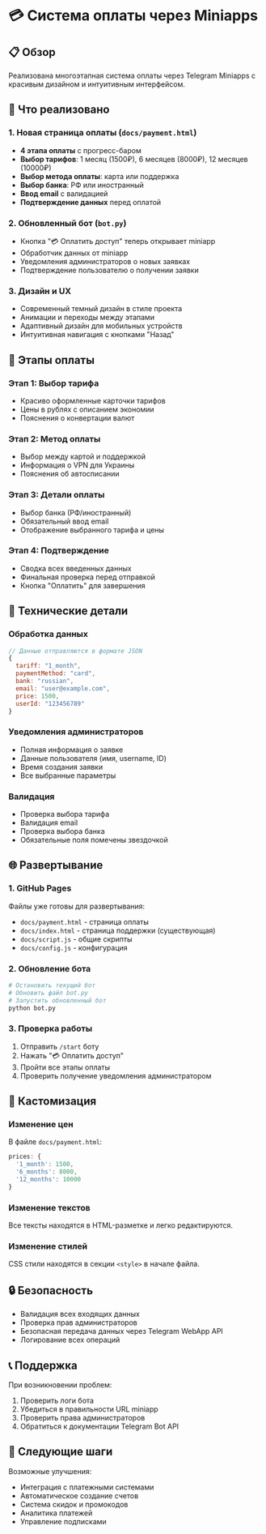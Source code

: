 # 💳 Система оплаты через Miniapps

## 📋 Обзор

Реализована многоэтапная система оплаты через Telegram Miniapps с красивым дизайном и интуитивным интерфейсом.

## 🚀 Что реализовано

### 1. Новая страница оплаты (`docs/payment.html`)
- **4 этапа оплаты** с прогресс-баром
- **Выбор тарифов**: 1 месяц (1500₽), 6 месяцев (8000₽), 12 месяцев (10000₽)
- **Выбор метода оплаты**: карта или поддержка
- **Выбор банка**: РФ или иностранный
- **Ввод email** с валидацией
- **Подтверждение данных** перед оплатой

### 2. Обновленный бот (`bot.py`)
- Кнопка "💳 Оплатить доступ" теперь открывает miniapp
- Обработчик данных от miniapp
- Уведомления администраторов о новых заявках
- Подтверждение пользователю о получении заявки

### 3. Дизайн и UX
- Современный темный дизайн в стиле проекта
- Анимации и переходы между этапами
- Адаптивный дизайн для мобильных устройств
- Интуитивная навигация с кнопками "Назад"

## 📱 Этапы оплаты

### Этап 1: Выбор тарифа
- Красиво оформленные карточки тарифов
- Цены в рублях с описанием экономии
- Пояснения о конвертации валют

### Этап 2: Метод оплаты
- Выбор между картой и поддержкой
- Информация о VPN для Украины
- Пояснения об автосписании

### Этап 3: Детали оплаты
- Выбор банка (РФ/иностранный)
- Обязательный ввод email
- Отображение выбранного тарифа и цены

### Этап 4: Подтверждение
- Сводка всех введенных данных
- Финальная проверка перед отправкой
- Кнопка "Оплатить" для завершения

## 🔧 Технические детали

### Обработка данных
```javascript
// Данные отправляются в формате JSON
{
  tariff: "1_month",
  paymentMethod: "card", 
  bank: "russian",
  email: "user@example.com",
  price: 1500,
  userId: "123456789"
}
```

### Уведомления администраторов
- Полная информация о заявке
- Данные пользователя (имя, username, ID)
- Время создания заявки
- Все выбранные параметры

### Валидация
- Проверка выбора тарифа
- Валидация email
- Проверка выбора банка
- Обязательные поля помечены звездочкой

## 🌐 Развертывание

### 1. GitHub Pages
Файлы уже готовы для развертывания:
- `docs/payment.html` - страница оплаты
- `docs/index.html` - страница поддержки (существующая)
- `docs/script.js` - общие скрипты
- `docs/config.js` - конфигурация

### 2. Обновление бота
```bash
# Остановить текущий бот
# Обновить файл bot.py
# Запустить обновленный бот
python bot.py
```

### 3. Проверка работы
1. Отправить `/start` боту
2. Нажать "💳 Оплатить доступ"
3. Пройти все этапы оплаты
4. Проверить получение уведомления администратором

## 🎨 Кастомизация

### Изменение цен
В файле `docs/payment.html`:
```javascript
prices: {
  '1_month': 1500,
  '6_months': 8000,
  '12_months': 10000
}
```

### Изменение текстов
Все тексты находятся в HTML-разметке и легко редактируются.

### Изменение стилей
CSS стили находятся в секции `<style>` в начале файла.

## 🔒 Безопасность

- Валидация всех входящих данных
- Проверка прав администраторов
- Безопасная передача данных через Telegram WebApp API
- Логирование всех операций

## 📞 Поддержка

При возникновении проблем:
1. Проверить логи бота
2. Убедиться в правильности URL miniapp
3. Проверить права администраторов
4. Обратиться к документации Telegram Bot API

## 🚀 Следующие шаги

Возможные улучшения:
- Интеграция с платежными системами
- Автоматическое создание счетов
- Система скидок и промокодов
- Аналитика платежей
- Управление подписками
